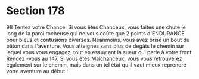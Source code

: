 # Section 178

98
Tentez votre Chance. Si vous êtes Chanceux, vous faites une
chute le long de la paroi rocheuse qui ne vous coûte que 2 points
d'ENDURANCE  pour bleus et contusions diverses. Néanmoins,
vous avez brisé un bout du bâton dans l'aventure. Vous atteignez
sans plus de dégâts le chemin sur lequel vous vous engagez, tout
en essuy ant la sueur qui perle à votre front. Rendez -vous au 147.
Si vous êtes Malchanceux, vous vous retrouverez également sur
le chemin, mais dans un tel état qu'il vaut mieux reprendre votre
aventure au début !